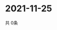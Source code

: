 # 2021-11-25
  共 0条

  <!-- BEGIN -->
  <!-- 最后更新时间Thu Nov 25 2021 18:04:31 GMT+0000 (Coordinated Universal Time) -->
  
  <!-- END -->
  
  